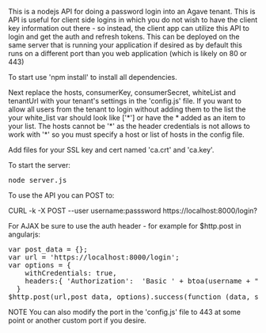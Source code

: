 This is a nodejs API for doing a password login into an Agave tenant.  This is API is useful for client side logins in which you do not wish to have the client key information out there - so instead, the client app can utilize this API to login and get the auth and refresh tokens.  This can be deployed on the same server that is running your application if desired as by default this runs on a different port than you web application (which is likely on 80 or 443)

To start use 'npm install' to install all dependencies.

Next replace the hosts, consumerKey, consumerSecret, whiteList and tenantUrl with your tenant's settings in the 'config.js' file. If you want to allow all users from the tenant to login without adding them to the list the your white_list var should look like ['\*'] or have the \* added as an item to your list.  The hosts cannot be '\*' as the header credentials is not allows to work with '\*' so you must specify a host or list of hosts in the config file.

Add files for your SSL key and cert named 'ca.crt' and 'ca.key'.

To start the server:
<pre>
node server.js
</pre>

To use the API you can POST to:

CURL -k -X POST --user username:passsword https://localhost:8000/login?

For AJAX be sure to use the auth header - for example for $http.post in angularjs:
<pre>
var post_data = {};
var url = 'https://localhost:8000/login';
var options = {
    withCredentials: true,
    headers:{ 'Authorization':  'Basic ' + btoa(username + ":" + password)}
  }
$http.post(url,post_data, options).success(function (data, status, headers, config) {//your code})
</pre>

NOTE You can also modify the port in the 'config.js' file to 443 at some point or another custom port if you desire.
